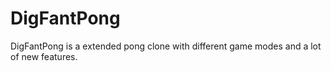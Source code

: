 # DigFantPong
DigFantPong is a extended pong clone with different game modes and a lot of new features.
